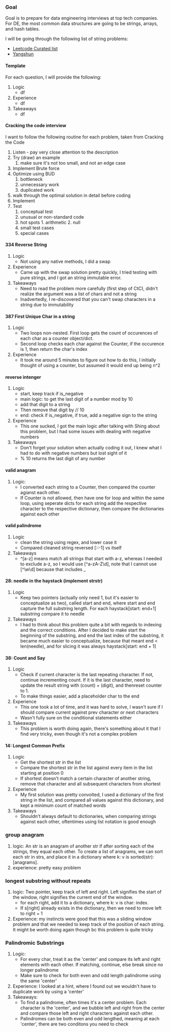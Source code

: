 ### Goal
Goal is to prepare for data engineering interviews at top tech companies. For DE, the most common data structures are going to be strings, arrays, and hash tables.

I will be going through the following list of string problems:
- [Leetcode Curated list](https://leetcode.com/explore/interview/card/top-interview-questions-easy/127/strings/879/)
- [Yangshun](https://yangshun.github.io/tech-interview-handbook/algorithms/string/)

#### Template
For each question, I will provide the following:

1. Logic
	- df
2. Experience
	- df
3. Takeaways
	- df

#### Cracking the code interview
I want to follow the following routine for each problem, taken from Cracking the Code
1. Listen - pay very close attention to the description
2. Try (draw) an example
	1. make sure it's not too small, and not an edge case
3. Implement Brute force
4. Optimize using BUD
	1. bottleneck
	2. unnecessary work
	3. duplicated work
5. walk through the optimal solution in detail before coding
6. Implement
7. Test
	1. conceptual test
	2. unusual or non-standard code
	3. hot spots 
			1. arithmetic
			2. null
	4. small test cases
	5. special cases

#### 334 Reverse String
1. Logic
	- Not using any native methods, I did a swap
2. Experience
	- Came up with the swap solution pretty quickly, I tried testing with pure strings, and I got an string immutable error. 
3. Takeaways
	- Need to read the problem more carefully (first step of CtC), didn't realize the argument was a list of chars and not a string
	- Inadvertedly, I re-discovered that you can't swap characters in a string due to immutability

#### 387 First Unique Char in a string
1. Logic
	- Two loops non-nested. First loop gets the count of occurences of each char as a counter object/dict. 
	- Second loop checks each char against the Counter, if the occurence is 1, then return the char's index
2. Experience
	- It took me around 5 minutes to figure out how to do this, I initially thought of using a counter, but assumed it would end up being n^2

#### reverse intenger
1. Logic
	- start, keep track if is_negative
	- main logic: to get the last digit of a number mod by 10
	- add that digit to a string
	- Then remove that digit by // 10
	- end: check if is_negative, if true, add a negative sign to the string
2. Experience
	- This one sucked, I got the main logic after talking with Shing about this problem, but I had some issues with dealing with negative numbers
3. Takeaways
	- Don't forget your solution when actually coding it out, I knew what I had to do with negative numbers but lost sight of it
	- % 10 returns the last digit of any number

#### valid anagram
1. Logic: 
	- I converted each string to a Counter, then compared the counter agianst each other.
	- If Counter is not allowed, then have one for loop and within the same loop, using seperate dicts for each string add the respective character to the respective dictionary, then compare the dictionaries against each other

#### valid palindrome
1. Logic
	- clean the string using regex, and lower case it
	- Compared cleaned string reversed [::-1] vs itself
2. Takeaways
	- \^[a-z] means match all strings that start with a-z, whereas I needed to exclude a-z, so I would use [^a-zA-Z\d], note that I cannot use [^\w\d] because that includes _


#### 28: needle in the haystack (implement strstr)
1. Logic
	- Keep two pointers (actually only need 1, but it's easier to conceptualize as two), called start and end, where start and end capture the full substring length. For each haystack[start: end+1] substring compare it to needle
2. Takeaways
 	- I had to think about this problem quite a bit with regards to indexing and the correct conditions. After I decided to make start the beginning of the substring, and end the last index of the substring, it became much easier to conceptualize, because that meant end < len(needle), and for slicing it was always haystack[start: end + 1]

#### 38: Count and Say
1. Logic
	- Check if current character is the last repeating character. If not, continue incrementing count. If it is the last character, need to update the result string with (count) + (digit), and thenreset counter to 1.
	- To make things easier, add a placeholder char to the end
2. Experience
	- This one took a lot of time, and it was hard to solve, I wasn't sure if I should compare current against prev character or next characters
	- Wasn't fully sure on the conditional statements either
3. Takeaways
	- This problem is worth doing again, there's something about it that I find very tricky, even though it's not a complex problem

#### 14: Longest Common Prefix
1. Logic
	- Get the shortest str in the list
	- Compare the shortest str in the list against every item in the list starting at position 0
	- If shortest doesn't match a certain character of another string, remove that character and all subsequent characters from shortest
2. Experience
	- My first solution was pretty convolted, I used a dictionary of the first string in the list, and compared all values against this dictionary, and kept a minimum count of matched words
3. Takeaways
	- Shouldn't always default to dictionaries, when comparing strings against each other, oftentimes using list notation is good enough

### group anagram
1. logic: An str is an anagram of another str if after sorting each of the strings, they equal each other. To create a list of anagrams, we can sort each str in strs, and place it in a dictionary where k: v is sorted(str): [anagrams].
2. experience: pretty easy problem

### longest substring without repeats
1. logic: Two pointer, keep track of left and right. Left signifies the start of the window, right signifies the current end of the window.
	- for each right, add it to a dictionary, where k: v is char: index.
	- If s[right] already exists in the dictionary, then we need to move left to right + 1
2. Experience: my instincts were good that this was a sliding window problem and that we needed to keep track of the position of each string. It might be worth doing again though bc this problem is quite tricky

### Palindromic Substrings
1. Logic: 
	- For every char, treat it as the 'center' and compare its left and right elements with each other. If matching, continue, else break since no longer palindrome
	- Make sure to check for both even and odd length palindrome using the same 'center'
2. Experience: I looked at a hint, where I found out we wouldn't have to duplicate work by using a 'center'
3. Takeaways: 
	- To find a palindrome, often times it's a center problem. Each character is the 'center', and we bubble left and right from the center and compare those left and right characters against each other.
	- Palindromes can be both even and odd lengthed, meaning at each 'center', there are two conditons you need to check
